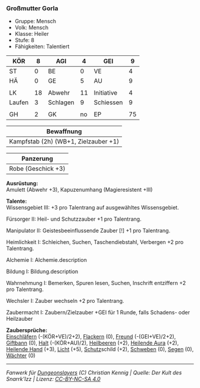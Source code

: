 ### Großmutter Gorla  
- Gruppe: Mensch  
- Volk: Mensch  
- Klasse: Heiler  
- Stufe: 8  
- Fähigkeiten: Talentiert  


| KÖR | 8 | AGI | 4 | GEI | 9 |
| --- | --- | --- | --- | --- | --- |
| ST | 0 | BE | 0 | VE | 4 |
| HÄ | 0 | GE | 5 | AU | 9 |
|  |  |  |  |  |  |
| LK | 18 | Abwehr | 11 | Initiative | 4 |
| Laufen | 3 | Schlagen | 9 | Schiessen | 9 |
|  |  |  |  |  |  |
| GH | 2 | GK | no | EP | 75 |


| Bewaffnung |
| --- |
| Kampfstab (2h) (WB+1, Zielzauber +1) |


| Panzerung |
| --- |
| Robe (Geschick +3) |


**Ausrüstung:**  
Amulett (Abwehr +3), Kapuzenumhang (Magieresistent +III)

**Talente:**  
Wissensgebiet III: +3 pro Talentrang auf ausgewähltes Wissensgebiet.

Fürsorger II: Heil- und Schutzzauber +1 pro Talentrang.

Manipulator II: Geistesbeeinflussende Zauber [!] +1 pro Talentrang.

Heimlichkeit I: Schleichen, Suchen, Taschendiebstahl, Verbergen +2 pro Talentrang.

Alchemie I: Alchemie.description

Bildung I: Bildung.description

Wahrnehmung I: Bemerken, Spuren lesen, Suchen, Inschrift entziffern +2 pro Talentrang.

Wechsler I: Zauber wechseln +2 pro Talentrang.

Zaubermacht I: Zaubern/Zielzauber +GEI für 1 Runde, falls Schadens- oder Heilzauber


**Zaubersprüche:**  
[Einschläfern](/grw/zauber/einschlaefern.md) (-(KÖR+VE)/2+2), [Flackern](/grw/zauber/flackern.md) (0), [Freund](/grw/zauber/freund.md) (-(GEI+VE)/2+2), [Giftbann](/grw/zauber/giftbann.md) (0), [Halt](/grw/zauber/halt.md) (-(KÖR+AU)/2), [Heilbeeren](/grw/zauber/heilbeeren.md) (+2), [Heilende Aura](/grw/zauber/heilende-aura.md) (+2), [Heilende Hand](/grw/zauber/heilende-hand.md) (+3), [Licht](/grw/zauber/licht.md) (+5), [Schutz](/fanwerk/zauber/schutz.md)schild (+2), [Schweben](/grw/zauber/schweben.md) (0), [Segen](/grw/zauber/segen.md) (0), [Wächter](/grw/zauber/waechter.md) (0)




___
*Fanwerk für [Dungeonslayers](https://www.dungeonslayers.net/) (C) Christian Kennig | Quelle: Der Kult des Snarrk'Izz | Lizenz: [CC-BY-NC-SA 4.0](https://creativecommons.org/licenses/by-nc-sa/4.0/deed.de)*
